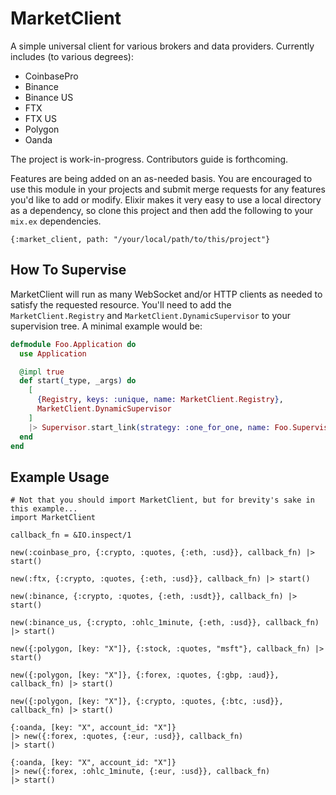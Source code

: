 # MarketClient

A simple universal client for various brokers and data providers. Currently includes (to various degrees):
* CoinbasePro
* Binance
* Binance US
* FTX
* FTX US
* Polygon
* Oanda

The project is work-in-progress. Contributors guide is forthcoming.

Features are being added on an as-needed basis. You are encouraged to use this module in your projects
and submit merge requests for any features you'd like to add or modify. Elixir makes it very easy to use a local directory as a dependency, so clone this project and then add the following to your `mix.ex`
dependencies.
```
{:market_client, path: "/your/local/path/to/this/project"}
```

## How To Supervise

MarketClient will run as many WebSocket and/or HTTP clients as needed to satisfy the requested resource.
You'll need to add the `MarketClient.Registry` and `MarketClient.DynamicSupervisor` to your supervision
tree. A minimal example would be:

```elixir
defmodule Foo.Application do
  use Application

  @impl true
  def start(_type, _args) do
    [
      {Registry, keys: :unique, name: MarketClient.Registry},
      MarketClient.DynamicSupervisor
    ]
    |> Supervisor.start_link(strategy: :one_for_one, name: Foo.Supervisor)
  end
end
```

## Example Usage
```
# Not that you should import MarketClient, but for brevity's sake in this example...
import MarketClient

callback_fn = &IO.inspect/1

new(:coinbase_pro, {:crypto, :quotes, {:eth, :usd}}, callback_fn) |> start()

new(:ftx, {:crypto, :quotes, {:eth, :usd}}, callback_fn) |> start()

new(:binance, {:crypto, :quotes, {:eth, :usdt}}, callback_fn) |> start()

new(:binance_us, {:crypto, :ohlc_1minute, {:eth, :usd}}, callback_fn) |> start()

new({:polygon, [key: "X"]}, {:stock, :quotes, "msft"}, callback_fn) |> start()

new({:polygon, [key: "X"]}, {:forex, :quotes, {:gbp, :aud}}, callback_fn) |> start()

new({:polygon, [key: "X"]}, {:crypto, :quotes, {:btc, :usd}}, callback_fn) |> start()

{:oanda, [key: "X", account_id: "X"]}
|> new({:forex, :quotes, {:eur, :usd}}, callback_fn)
|> start()

{:oanda, [key: "X", account_id: "X"]}
|> new({:forex, :ohlc_1minute, {:eur, :usd}}, callback_fn)
|> start()
```
